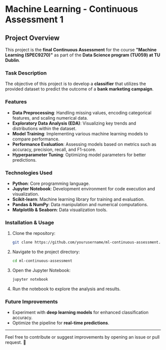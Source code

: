 # Machine Learning - Continuous Assessment 1

## Project Overview
This project is the **final Continuous Assessment** for the course **"Machine Learning (SPEC9270)"** as part of the **Data Science program (TU059) at TU Dublin**.

### Task Description
The objective of this project is to develop a **classifier** that utilizes the provided dataset to predict the outcome of a **bank marketing campaign**.

### Features
- **Data Preprocessing**: Handling missing values, encoding categorical features, and scaling numerical data.
- **Exploratory Data Analysis (EDA)**: Visualizing key trends and distributions within the dataset.
- **Model Training**: Implementing various machine learning models to compare performance.
- **Performance Evaluation**: Assessing models based on metrics such as accuracy, precision, recall, and F1-score.
- **Hyperparameter Tuning**: Optimizing model parameters for better predictions.

### Technologies Used
- **Python**: Core programming language.
- **Jupyter Notebook**: Development environment for code execution and visualization.
- **Scikit-learn**: Machine learning library for training and evaluation.
- **Pandas & NumPy**: Data manipulation and numerical computations.
- **Matplotlib & Seaborn**: Data visualization tools.

### Installation & Usage
1. Clone the repository:
   ```bash
   git clone https://github.com/yourusername/ml-continuous-assessment.git
   ```
2. Navigate to the project directory:
   ```bash
   cd ml-continuous-assessment
   ```
3. Open the Jupyter Notebook:
   ```bash
   jupyter notebook
   ```
4. Run the notebook to explore the analysis and results.

### Future Improvements
- Experiment with **deep learning models** for enhanced classification accuracy.
- Optimize the pipeline for **real-time predictions**.

---
Feel free to contribute or suggest improvements by opening an issue or pull request. 🚀

